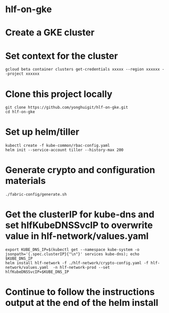 # hlf-on-gke
# Create a GKE cluster
# Set context for the cluster
```
gcloud beta container clusters get-credentials xxxxx --region xxxxxx --project xxxxxx
```
# Clone this project locally
```
git clone https://github.com/yonghuigit/hlf-on-gke.git  
cd hlf-on-gke
```
# Set up helm/tiller
```
kubectl create -f kube-common/rbac-config.yaml  
helm init --service-account tiller --history-max 200
```
# Generate crypto and configuration materials
```
./fabric-config/generate.sh
```
# Get the clusterIP for kube-dns and set hlfKubeDNSSvcIP to overwrite value in hlf-network/values.yaml
```
export KUBE_DNS_IP=$(kubectl get --namespace kube-system -o jsonpath='{.spec.clusterIP}{"\n"}' services kube-dns); echo $KUBE_DNS_IP  
helm install hlf-network -f ./hlf-network/crypto-config.yaml -f hlf-network/values.yaml  -n hlf-network-prod --set hlfKubeDNSSvcIP=$KUBE_DNS_IP  
```
# Continue to follow the instructions output at the end of the helm install
